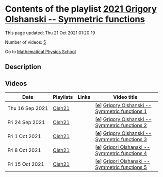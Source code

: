 # Contents of the playlist [2021 Grigory Olshanski -- Symmetric functions](https://www.youtube.com/playlist?list=PLLGkFbxve673GTMhJfJlCUm-bXMoRehLU)

This page updated: Thu 21 Oct 2021 01:20:19

Number of videos: [5](#videos)

Go to [Mathematical Physics School](../README.md)

## Description



## Videos

|Date|Playlists|Links|Video title|
|---|---|---|---|
| Thu&nbsp;16&nbsp;Sep&nbsp;2021 | [Olsh21](../playlists/Olsh21 "2021 Grigory Olshanski -- Symmetric functions") |  | [[**e**](https://studio.youtube.com/video/zeROoRoIggw/edit "Edit")] [Grigory Olshanski -- Symmetric functions 1](https://www.youtube.com/watch?v=zeROoRoIggw&list=PLLGkFbxve673GTMhJfJlCUm-bXMoRehLU) |
| Fri&nbsp;24&nbsp;Sep&nbsp;2021 | [Olsh21](../playlists/Olsh21 "2021 Grigory Olshanski -- Symmetric functions") |  | [[**e**](https://studio.youtube.com/video/PlQcWrBP6N0/edit "Edit")] [Grigory Olshanski -- Symmetric functions 2](https://www.youtube.com/watch?v=PlQcWrBP6N0&list=PLLGkFbxve673GTMhJfJlCUm-bXMoRehLU) |
| Fri&nbsp;1&nbsp;Oct&nbsp;2021 | [Olsh21](../playlists/Olsh21 "2021 Grigory Olshanski -- Symmetric functions") |  | [[**e**](https://studio.youtube.com/video/azeSUB82Vfw/edit "Edit")] [Grigory Olshanski -- Symmetric functions 3](https://www.youtube.com/watch?v=azeSUB82Vfw&list=PLLGkFbxve673GTMhJfJlCUm-bXMoRehLU) |
| Fri&nbsp;8&nbsp;Oct&nbsp;2021 | [Olsh21](../playlists/Olsh21 "2021 Grigory Olshanski -- Symmetric functions") |  | [[**e**](https://studio.youtube.com/video/Wsjy-peF0DY/edit "Edit")] [Grigori Olshanski -- Symmetric functions 4](https://www.youtube.com/watch?v=Wsjy-peF0DY&list=PLLGkFbxve673GTMhJfJlCUm-bXMoRehLU) |
| Fri&nbsp;15&nbsp;Oct&nbsp;2021 | [Olsh21](../playlists/Olsh21 "2021 Grigory Olshanski -- Symmetric functions") |  | [[**e**](https://studio.youtube.com/video/7Ng8pzLDS70/edit "Edit")] [Grigori Olshanski -- Symmetric functions 5](https://www.youtube.com/watch?v=7Ng8pzLDS70&list=PLLGkFbxve673GTMhJfJlCUm-bXMoRehLU) |
